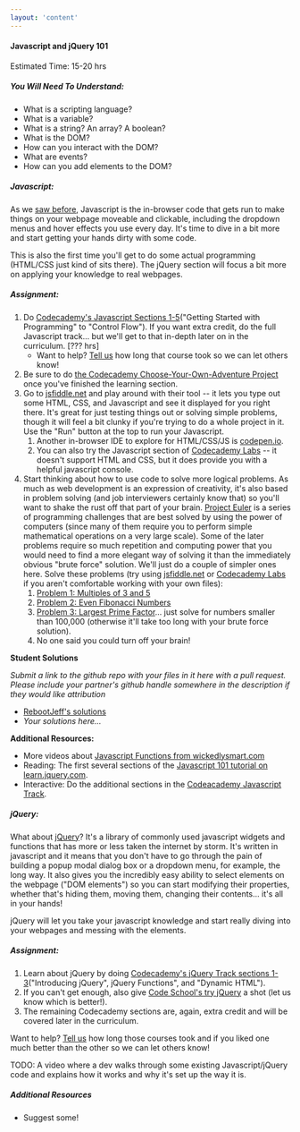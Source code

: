 ```yaml
---
layout: 'content'
---
```


#### Javascript and jQuery 101
Estimated Time: 15-20 hrs

##### You Will Need To Understand:
* What is a scripting language?
* What is a variable?
* What is a string? An array? A boolean?
* What is the DOM?
* How can you interact with the DOM?
* What are events?
* How can you add elements to the DOM?


##### Javascript:
As we [saw before](http://www.skillcrush.com/terms/javascript.html), Javascript is the in-browser code that gets run to make things on your webpage moveable and clickable, including the dropdown menus and hover effects you use every day.  It's time to dive in a bit more and start getting your hands dirty with some code.

This is also the first time you'll get to do some actual programming (HTML/CSS just kind of sits there).  The jQuery section will focus a bit more on applying your knowledge to real webpages.

##### Assignment:
1. Do [Codecademy's Javascript Sections 1-5](http://www.codecademy.com/tracks/javascript)("Getting Started with Programming" to "Control Flow"). If you want extra credit, do the full Javascript track... but we'll get to that in-depth later on in the curriculum. [??? hrs]
    * Want to help? [Tell us](mailto:curriculum@theodinproject.com) how long that course took so we can let others know!
2. Be sure to do [the Codecademy Choose-Your-Own-Adventure Project](http://www.codecademy.com/courses/javascript-beginner-en-x9DnD/0/1) once you've finished the learning section.
3. Go to [jsfiddle.net](http://jsfiddle.net/) and play around with their tool -- it lets you type out some HTML, CSS, and Javascript and see it displayed for you right there.  It's great for just testing things out or solving simple problems, though it will feel a bit clunky if you're trying to do a whole project in it.  Use the "Run" button at the top to run your Javascript.
    1. Another in-browser IDE to explore for HTML/CSS/JS is [codepen.io](http://codepen.io/).
    2. You can also try the Javascript section of [Codecademy Labs](http://labs.codecademy.com/) -- it doesn't support HTML and CSS, but it does provide you with a helpful javascript console.
4. Start thinking about how to use code to solve more logical problems. As much as web development is an expression of creativity, it's also based in problem solving (and job interviewers certainly know that) so you'll want to shake the rust off that part of your brain.  [Project Euler](http://projecteuler.net/) is a series of programming challenges that are best solved by using the power of computers (since many of them require you to perform simple mathematical operations on a very large scale).  Some of the later problems require so much repetition and computing power that you would need to find a more elegant way of solving it than the immediately obvious "brute force" solution.  We'll just do a couple of simpler ones here.  Solve these problems (try using [jsfiddle.net](http://jsfiddle.net/) or [Codecademy Labs](http://labs.codecademy.com/) if you aren't comfortable working with your own files):
    1. [Problem 1: Multiples of 3 and 5](http://projecteuler.net/problem=1)
    2. [Problem 2: Even Fibonacci Numbers](http://projecteuler.net/problem=2)
    3. [Problem 3: Largest Prime Factor](http://projecteuler.net/problem=3)... just solve for numbers smaller than 100,000 (otherwise it'll take too long with your brute force solution).
    4. No one said you could turn off your brain!

**Student Solutions**

*Submit a link to the github repo with your files in it here with a pull request.  Please include your partner's github handle somewhere in the description if they would like attribution*
* [RebootJeff's solutions](https://github.com/RebootJeff/myOdinProject/tree/master/odin.js.project_euler)
* *Your solutions here...*

**Additional Resources:**
* More videos about [Javascript Functions from wickedlysmart.com](http://wickedlysmart.com/learning-javascript-functions-part-2/)
* Reading: The first several sections of the [Javascript 101 tutorial on learn.jquery.com](http://learn.jquery.com/javascript-101/).
* Interactive: Do the additional sections in the [Codeacademy Javascript Track](http://www.codecademy.com/tracks/javascript).

##### jQuery:
What about [jQuery](http://skillcrush.com/2012/07/23/jquery/)? It's a library of commonly used javascript widgets and functions that has more or less taken the internet by storm.  It's written in javascript and it means that you don't have to go through the pain of building a popup modal dialog box or a dropdown menu, for example, the long way.  It also gives you the incredibly easy ability to select elements on the webpage ("DOM elements") so you can start modifying their properties, whether that's hiding them, moving them, changing their contents... it's all in your hands!

jQuery will let you take your javascript knowledge and start really diving into your webpages and messing with the elements.

##### Assignment:
1. Learn about jQuery by doing [Codecademy's jQuery Track sections 1-3](http://www.codecademy.com/tracks/jquery)("Introducing jQuery", jQuery Functions", and "Dynamic HTML").
2. If you can't get enough, also give [Code School's try jQuery](http://try.jquery.com/) a shot (let us know which is better!).
2. The remaining Codecademy sections are, again, extra credit and will be covered later in the curriculum.

Want to help? [Tell us](mailto:curriculum@theodinproject.com) how long those courses took and if you liked one much better than the other so we can let others know!

TODO: A video where a dev walks through some existing Javascript/jQuery code and explains how it works and why it's set up the way it is.

##### Additional Resources
* Suggest some!
